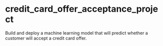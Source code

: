 # credit_card_offer_acceptance_project
Build and deploy a machine learning model that will predict whether a customer will accept a credit card offer.
